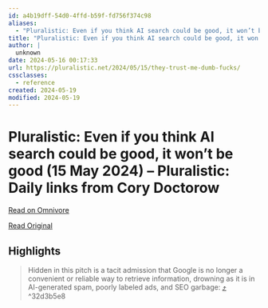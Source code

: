 ```yaml
---
id: a4b19dff-54d0-4ffd-b59f-fd756f374c98
aliases:
  - "Pluralistic: Even if you think AI search could be good, it won’t be good (15 May 2024) – Pluralistic: Daily links from Cory Doctorow"
title: "Pluralistic: Even if you think AI search could be good, it won’t be good (15 May 2024) – Pluralistic: Daily links from Cory Doctorow"
author: |
  unknown
date: 2024-05-16 00:17:33
url: https://pluralistic.net/2024/05/15/they-trust-me-dumb-fucks/
cssclasses:
  - reference
created: 2024-05-19
modified: 2024-05-19
---
```


# Pluralistic: Even if you think AI search could be good, it won’t be good (15 May 2024) – Pluralistic: Daily links from Cory Doctorow

[Read on Omnivore](https://omnivore.app/me/https-pluralistic-net-2024-05-15-they-trust-me-dumb-fucks-18f7e8bebf2)

[Read Original](https://pluralistic.net/2024/05/15/they-trust-me-dumb-fucks/)

## Highlights

> Hidden in this pitch is a tacit admission that Google is no longer a convenient or reliable way to retrieve information, drowning as it is in AI-generated spam, poorly labeled ads, and SEO garbage: [⤴️](https://omnivore.app/me/https-pluralistic-net-2024-05-15-they-trust-me-dumb-fucks-18f7e8bebf2#32d3b5e8-f590-4e52-8318-688bb7594475)  ^32d3b5e8

